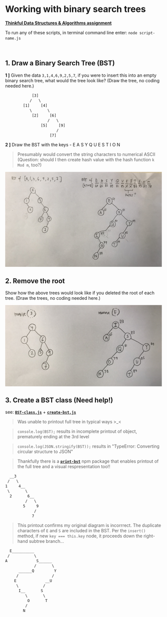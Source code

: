 # Working with binary search trees

**[Thinkful Data Structures & Algorithms assignment](https://courses.thinkful.com/dsa-v1/checkpoint/8#assignment)**

To run any of these scripts, in terminal command line enter: `node script-name.js`

<br />

## 1. Draw a Binary Search Tree (BST)

**1 ]** Given the data `3,1,4,6,9,2,5,7`, if you were to insert this into an empty binary search tree, what would the tree look like? (Draw the tree, no coding needed here.)
```
            [3]                              
           /   \                
        [1]     [4]                 
           \       \                   
            [2]     [6]   
                   /   \                
                [5]     [9]
                       /              
                    [7]
```

**2 ]** Draw the BST with the keys - E A S Y Q U E S T I O N

> Presumably would convert the string characters to numerical ASCII 
> (Question: should I then create hash value with the hash function `k Mod m`, too?)

![bst](./draw-bst.jpg)

## 2. Remove the root

Show how the above trees would look like if you deleted the root of each tree. (Draw the trees, no coding needed here.)

![bst](./draw-bst-remove.jpg)


## 3. Create a BST class (Need help!)

see: **[`BST-class.js`](https://github.com/artificialarea/DSA-BST/blob/main/BST-class.js)** + **[`create-bst.js`](https://github.com/artificialarea/DSA-BST/blob/main/create-bst.js)**

> Was unable to printout full tree in typical ways >_< 

> `console.log(BST);` results in incomplete printout of object, prematurely ending at the 3rd level

> `console.log(JSON.stringify(BST));` results in "TypeError: Converting circular structure to JSON" 

> Thankfully there is a **[`print-bst`](https://www.npmjs.com/package/print-bst)** npm package that enables printout of the full tree and a visual respresentation too!!

```
  __3          
 /   \         
1     4__      
 \       \     
  2       6__  
         /   \ 
        5     9
             / 
            7  
```

> This printout confirms my original diagram is incorrrect. The duplicate characters of `E` and `S` are included in the BST. Per the `insert()` method, if new `key === this.key` node, it proceeds down the right-hand subtree branch...
```
  E__________          
 /           \         
A             S______  
             /       \ 
      ______Q         Y
     /               / 
    E             __U  
     \           /     
      I__       S      
         \       \     
          O       T    
         /             
        N        
```